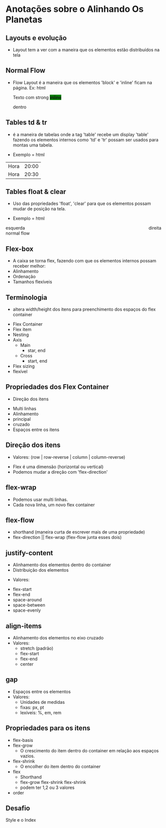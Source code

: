 # Anotações sobre o Alinhando Os Planetas

## Layouts e evolução

-   Layout tem a ver com a maneira que os elementos estão distribuídos na tela

## Normal Flow

-   Flow Layout é a maneira que os elementos 'block' e 'inline' ficam na página. Ex:
    html <p>Texto com strong <strong style="background: green">inline</strong></p> dentro </p>

## Tables td & tr

-   é a maneira de tabelas onde a tag 'table' recebe um display 'table' fazendo os elementos internos como 'td' e 'tr' possam ser usados para montas uma tabela.

*   Exemplo =
html
<table>
  <tr>
    <td>Hora</td>
    <td>20:00</td>
    </tr>
  <tr>
    <td>Hora</td>
    <td>20:30</td>
  </tr>
</table>

## Tables float & clear

-   Uso das propriedades 'float', 'clear' para que os elementos possam mudar de posição na tela.

*   Exemplo =
html
<div style="float: left;">esquerda</div>
<div style="float: right;">direita</div>
<div style="clear: both;">normal flow</div>

## Flex-box

-   A caixa se torna flex, fazendo com que os elementos internos possam receber melhor:
-   Alinhamento
-   Ordenação
-   Tamanhos flexíveis

## Terminologia

-   altera width/height dos itens para preenchimento dos espaços do flex container

*   Flex Container
*   Flex item
*   Nesting
*   Axis
    -   Main
        -   star, end
    -   Cross
        -   start, end
*   Flex sizing
*   flexível

## Propriedades dos Flex Container

-   Direção dos itens

*   Multi linhas
*   Alinhamento
*   principal
*   cruzado
*   Espaços entre os itens

## Direção dos itens

-   Valores: (row | row-reverse | column | column-reverse)

*   Flex é uma dimensão (horizontal ou vertical)
*   Podemos mudar a direção com 'flex-direction'

## flex-wrap

-   Podemos usar multi linhas.
-   Cada nova linha, um novo flex container

## flex-flow

-   shorthand (maneira curta de escrever mais de uma propriedade)
-   flex-direction || flex-wrap (flex-flow junta esses dois)

## justify-content

-   Alinhamento dos elementos dentro do container
-   Distribuição dos elementos

*   Valores:

-   flex-start
-   flex-end
-   space-around
-   space-between
-   space-evenly

## align-items

-   Alinhamento dos elementos no eixo cruzado
-   Valores:
    -   stretch (padrão)
    -   flex-start
    -   flex-end
    -   center

## gap

-   Espaços entre os elementos
-   Valores:
    -   Unidades de medidas
    -   fixas: px, pt
    -   lexíveis: %, em, rem

## Propriedades para os itens

-   flex-basis
-   flex-grow
    -   O crescimento do item dentro do container em relação aos espaços vazios.
-   flex-shrink
    -   O encolher do item dentro do container
-   flex
    -   Shorthand
    -   flex-grow flex-shrink flex-shrink
    -   podem ter 1,2 ou 3 valores
-   order

## Desafio

Style e o Index
